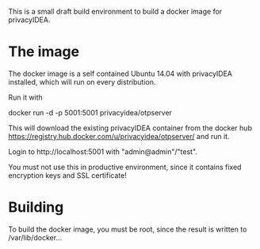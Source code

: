 This is a small draft build environment to build a docker image for privacyIDEA.

The image
=========

The docker image is a self contained Ubuntu 14.04 with privacyIDEA installed, which will
run on every distribution.

Run it with 

  docker run -d -p 5001:5001 privacyidea/otpserver

This will download the existing privacyIDEA container from the docker hub
https://registry.hub.docker.com/u/privacyidea/otpserver/
and run it.

Login to http://localhost:5001 with "admin@admin"/"test".

You must not use this in productive environment, since it contains fixed encryption keys
and SSL certificate!

Building
========

To build the docker image, you must be root, since the result is written to
/var/lib/docker...


